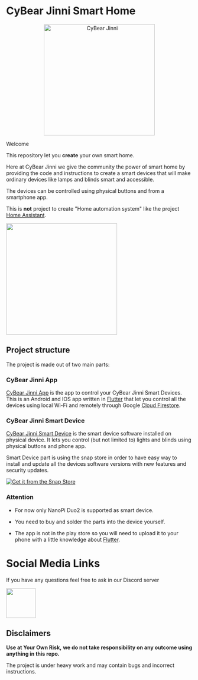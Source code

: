 # CyBear Jinni Smart Home

<p align="center">
<img src="https://user-images.githubusercontent.com/9304740/94843279-24a49900-0425-11eb-83f3-87e8ba40b1dc.png" height="300" alt="CyBear Jinni" />
</p>

Welcome

This repository let you **create** your own smart home.

Here at CyBear Jinni we give the community the power of smart home by providing the code and instructions to create a smart devices that will make ordinary devices like lamps and blinds smart and accessible.  

The devices can be controlled using physical buttons and from a smartphone app.

This is **not** project to create "Home automation system" like the project [Home Assistant](https://www.home-assistant.io).

<img src="https://i.imgur.com/jqDYnBm.gif" height="300">

## Project structure

The project is made out of two main parts:

### CyBear Jinni App

[CyBear Jinni App](https://github.com/CyBear-Jinni/CBJ_App.git) is the app to control your CyBear Jinni Smart Devices.
This is an Android and IOS app written in [Flutter](https://flutter.dev) that let you control all the devices using local Wi-Fi and remotely through Google [Cloud Firestore](https://firebase.google.com/docs/firestore).


### CyBear Jinni Smart Device

[CyBear Jinni Smart Device](https://github.com/CyBear-Jinni/CBJ_Smart-Device.git) is the smart device software installed on physical device.
It lets you control (but not limited to) lights and blinds using physical buttons and phone app.

Smart Device part is using the snap store in order to have easy way to install and update all the devices software versions with new features and security updates.

[![Get it from the Snap Store](https://snapcraft.io/static/images/badges/en/snap-store-black.svg)](https://snapcraft.io/cybear-jinni)
 
### Attention

* For now only NanoPi Duo2 is supported as smart device.

* You need to buy and solder the parts into the device yourself.

* The app is not in the play store so you will need to upload it to your phone with a little knowledge about [Flutter](https://flutter.dev).

# Social Media Links

If you have any questions feel free to ask in our Discord server 

[<img src="https://cdn.icon-icons.com/icons2/2108/PNG/512/discord_icon_130958.png" height="80">](https://discord.gg/mUXfwUY)

## Disclaimers

**Use at Your Own Risk,**
**we do not take responsibility on any outcome using anything in this repo.**

The project is under heavy work and may contain bugs and incorrect instructions.
